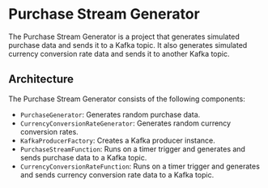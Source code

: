 
# Purchase Stream Generator

The Purchase Stream Generator is a project that generates simulated purchase data and sends it to a Kafka topic. It also generates simulated currency conversion rate data and sends it to another Kafka topic.

## Architecture

The Purchase Stream Generator consists of the following components:

- `PurchaseGenerator`: Generates random purchase data.
- `CurrencyConversionRateGenerator`: Generates random currency conversion rates.
- `KafkaProducerFactory`: Creates a Kafka producer instance.
- `PurchaseStreamFunction`: Runs on a timer trigger and generates and sends purchase data to a Kafka topic.
- `CurrencyConversionRateFunction`: Runs on a timer trigger and generates and sends currency conversion rate data to a Kafka topic.
